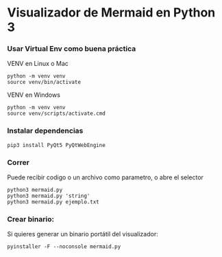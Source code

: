 # Visualizador de Mermaid en Python 3

### Usar Virtual Env como buena práctica
VENV en Linux o Mac
```
python -m venv venv
source venv/bin/activate
```

VENV en Windows
```
python -m venv venv
source venv/scripts/activate.cmd
```

### Instalar dependencias
```
pip3 install PyQt5 PyQtWebEngine
```

### Correr
Puede recibir codigo o un archivo como parametro, o abre el selector
```
python3 mermaid.py
python3 mermaid.py 'string'
python3 mermaid.py ejemplo.txt
```

### Crear binario:
Si quieres generar un binario portátil del visualizador:

```
pyinstaller -F --noconsole mermaid.py
```
